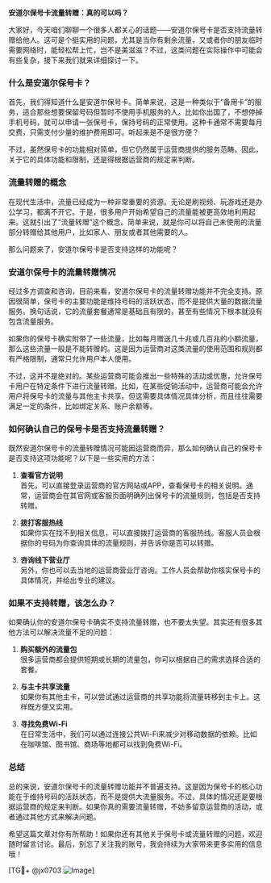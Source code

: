 **安道尔保号卡流量转赠：真的可以吗？**

大家好，今天咱们聊聊一个很多人都关心的话题——安道尔保号卡是否支持流量转赠给他人。这可是个挺实用的问题，尤其是当你有剩余流量，又或者你的朋友临时需要网络时，能轻松帮上忙，岂不是美滋滋？不过，这类问题在实际操作中可能会有些复杂，接下来我们就来详细探讨一下。

### 什么是安道尔保号卡？

首先，我们得知道什么是安道尔保号卡。简单来说，这是一种类似于“备用卡”的服务，适合那些想要保留号码但暂时不使用手机服务的人。比如你出国了，不想停掉手机号码，就可以申请一张保号卡，保持号码的正常使用。这种卡通常不需要每月交费，只需支付少量的维护费用即可。听起来是不是很方便？

不过，虽然保号卡的功能相对简单，但它仍然属于运营商提供的服务范畴。因此，关于它的具体功能和限制，还是得根据运营商的规定来判断。

### 流量转赠的概念

在现代生活中，流量已经成为一种非常重要的资源。无论是刷视频、玩游戏还是办公学习，都离不开它。于是，很多用户开始希望自己的流量能被更高效地利用起来。这就引出了“流量转赠”这个概念。简单来说，就是你可以将自己未使用的流量部分转赠给其他用户，比如家人、朋友或者其他需要的人。

那么问题来了，安道尔保号卡是否支持这样的功能呢？

### 安道尔保号卡的流量转赠情况

经过多方调查和咨询，目前来看，安道尔保号卡的流量转赠功能并不完全支持。原因很简单，保号卡的主要功能是维持号码的活跃状态，而不是提供大量的数据流量服务。换句话说，它的流量套餐通常是基础且有限的，甚至有些情况下根本就没有包含流量服务。

如果你的保号卡确实附带了一些流量，比如每月赠送几十兆或几百兆的小额流量，那么这些流量一般是不能转赠的。这是因为运营商对这类流量的使用范围和规则都有严格限制，通常只允许用户本人使用。

不过，这并不是绝对的。某些运营商可能会推出一些特殊的活动或优惠，允许保号卡用户在特定条件下进行流量转赠。比如，在某些促销活动中，运营商可能会允许用户将保号卡的流量与其他主卡共享。但这需要具体情况具体分析，而且往往需要满足一定的条件，比如绑定关系、账户余额等。

### 如何确认自己的保号卡是否支持流量转赠？

既然安道尔保号卡的流量转赠情况可能因运营商而异，那么如何确认自己的保号卡是否支持这项功能呢？以下是一些实用的方法：

1. **查看官方说明**  
   首先，可以直接登录运营商的官方网站或APP，查看保号卡的相关说明。通常，运营商会在其官网或客服页面明确列出保号卡的流量规则，包括是否支持转赠。

2. **拨打客服热线**  
   如果你实在找不到相关信息，可以直接拨打运营商的客服热线。客服人员会根据你的号码为你查询具体的流量规则，并告诉你是否可以转赠。

3. **咨询线下营业厅**  
   另外，你也可以去当地的运营商营业厅咨询。工作人员会帮助你核实保号卡的具体情况，并给出专业的建议。

### 如果不支持转赠，该怎么办？

如果确认你的安道尔保号卡确实不支持流量转赠，也不要太失望。其实还有很多其他方法可以解决流量不足的问题：

1. **购买额外的流量包**  
   很多运营商都会提供短期或长期的流量包，你可以根据自己的需求选择合适的套餐。

2. **与主卡共享流量**  
   如果你有其他主卡，可以尝试通过运营商的共享功能将流量转移到主卡上。这样既方便又实用。

3. **寻找免费Wi-Fi**  
   在日常生活中，我们可以通过连接公共Wi-Fi来减少对移动数据的依赖。比如在咖啡馆、图书馆、商场等地都可以找到免费Wi-Fi。

### 总结

总的来说，安道尔保号卡的流量转赠功能并不普遍支持。这是因为保号卡的核心功能在于维持号码的活跃状态，而不是提供大流量服务。不过，具体的情况还是要根据运营商的规定来判断。如果你真的需要流量转赠，不妨多留意运营商的活动，或者通过其他方式来解决问题。

希望这篇文章对你有所帮助！如果你还有其他关于保号卡或流量转赠的问题，欢迎随时留言讨论。最后，别忘了关注我的账号，我会持续为大家带来更多实用的信息哦！

[TG💪+ @jx0703 ![Image](https://github.com/user-attachments/assets/dbca1d08-cadb-493c-b0ec-ad6f7a83f270)]